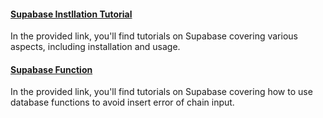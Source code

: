 #### [Supabase Instllation Tutorial](https://www.youtube.com/watch?v=n5j_mrSmpyc&t=316s)

In the provided link, you'll find tutorials on Supabase covering various aspects, including installation and usage.

#### [Supabase Function](https://www.youtube.com/watch?v=tjdkwmSLl9k&t=164s)

In the provided link, you'll find tutorials on Supabase covering how to use database functions to avoid insert error of chain input. 